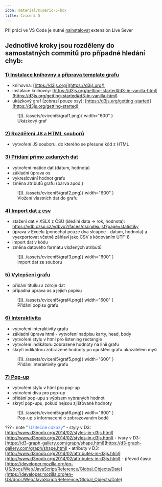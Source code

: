 ```yaml
---
icon: material/numeric-5-box
title: Cvičení 5
---
```


Při práci ve VS Code je nutné [nainstalovat](https://youtu.be/9kEOkw_LvGU?si=8V1ewwZ5qhl71g73) extension Live Sever

## Jednotlivé kroky jsou rozděleny do samostatných commitů pro případné hledání chyb:
### [1) Instalace knihovny a příprava template grafu](https://github.com/frantisekmuzik/YWEK_D3/commit/206a0fbe5cc46cc20e45bfdfb604a4f7081bbd95)
- knihovna: [https://d3js.org/](https://d3js.org/)
- instalace knihovny: [https://d3js.org/getting-started#d3-in-vanilla-html](https://d3js.org/getting-started#d3-in-vanilla-html)
- ukázkový graf (zobrazí pouze osy): [https://d3js.org/getting-started](https://d3js.org/getting-started)

<figure markdown>
![](../assets/cviceni5/graf1.png){ width="600" }
    <figcaption>Ukázkový graf</figcaption>
</figure>

### [2) Rozdělení JS a HTML souborů](https://github.com/frantisekmuzik/YWEK_D3/commit/ea29841e67628ce8a55b75541bc4c68c738c787e)
- vytvoření JS souboru, do kterého se přesune kód z HTML

### [3) Přidání přímo zadaných dat](https://github.com/frantisekmuzik/YWEK_D3/commit/f694b7d625e5622db3f8f09380e8fda81edf3cec)
- vytvoření matice dat (datum, hodnota)
- základní úprava os
- vykreslování hodnot grafu
- změna atributů grafu (barva apod.)

<figure markdown>
![](../assets/cviceni5/graf2.png){ width="600" }
    <figcaption>Vložení vlastních dat do grafu</figcaption>
</figure>

### [4) Import dat z csv](https://github.com/frantisekmuzik/YWEK_D3/commit/c04123e071413b69d25dce000aecf2435f40d9f6)
- stažení dat v XSLX z ČSÚ (ideální data -> rok, hodnota): https://vdb.czso.cz/vdbvo2/faces/cs/index.jsf?page=statistiky
- úprava v Excelu (ponechat pouze dva sloupce - datum, hodnota) a vyexportovat včetně záhlaví jako CSV s kódováním UTF-8
- import dat v kódu
- změna datového formátu vložených atributů

<figure markdown>
![](../assets/cviceni5/graf3.png){ width="600" }
    <figcaption>Import dat ze souboru</figcaption>
</figure>

### [5) Vylepšení grafu](https://github.com/frantisekmuzik/YWEK_D3/commit/adbd009054ab82ebfc8026288efbc85471730544)
- přidání titulku a zdroje dat
- případná úprava os a jejich popisu

<figure markdown>
![](../assets/cviceni5/graf4.png){ width="600" }
    <figcaption>Přidání popisu grafu</figcaption>
</figure>

### [6) Interaktivita](https://github.com/frantisekmuzik/YWEK_D3/commit/c622dda4a6df87b6bffd8ee205cc8481d927d2ef)
- vytvoření interaktivity grafu
- základní úprava html - vytvoření nadpisu karty, head, body
- vytvoření stylu v html pro listening rectangle
- vytvoření indikátoru zobrazené hodnoty na linii grafu
- skrytí indikátoru zobrazené hodnoty po opuštění grafu ukazatelem myši

<figure markdown>
![](../assets/cviceni5/graf5.png){ width="600" }
    <figcaption>Přidání interaktivity grafu</figcaption>
</figure>

### [7) Pop-up](https://github.com/frantisekmuzik/YWEK_D3/commit/62ea2606ca60acac93c3183f0e1f405d54fa1b89)
- vytvoření stylu v html pro pop-up
- vytvoření divu pro pop-up
- přidání pop-upu s výpisem vybraných hodnot 
- skrytí pop-upu, pokud nejsou zjišťované hodnoty

<figure markdown>
![](../assets/cviceni5/graf6.png){ width="600" }
    <figcaption>Pop-up s informacemi o zobrazovaném bodě</figcaption>
</figure>

???+ note "&nbsp;<span style="color:#448aff">Užitečné odkazy</span>"
    - styly v D3: [http://www.d3noob.org/2014/02/styles-in-d3js.html](http://www.d3noob.org/2014/02/styles-in-d3js.html)
    - tvary v D3: [https://d3-graph-gallery.com/graph/shape.html](https://d3-graph-gallery.com/graph/shape.html)
    - atributy v D3: [http://www.d3noob.org/2014/02/attributes-in-d3js.html](http://www.d3noob.org/2014/02/attributes-in-d3js.html)
    - převod času: [https://developer.mozilla.org/en-US/docs/Web/JavaScript/Reference/Global_Objects/Date](https://developer.mozilla.org/en-US/docs/Web/JavaScript/Reference/Global_Objects/Date)

